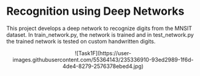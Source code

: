 # Recognition using Deep Networks

This project develops a deep network to recognize digits from the MNSIT dataset. In train_network.py, the network is trained and in test_network.py the trained network is tested on custom handwritten digits.

<p align="center">
![Task1F](https://user-images.githubusercontent.com/55364143/235336910-93ed2989-1f6d-4de4-8279-2576378ebed4.jpg)
</p>
